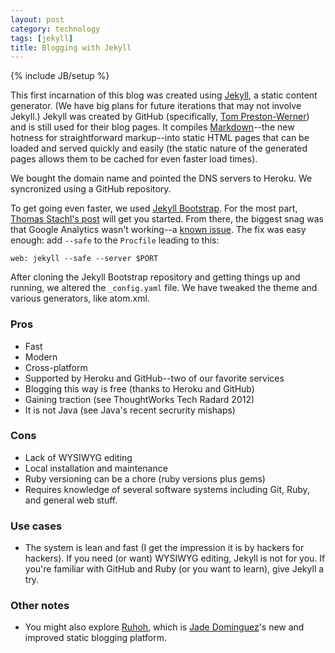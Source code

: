 ```yaml
---
layout: post
category: technology
tags: [jekyll]
title: Blogging with Jekyll 
---
```

{% include JB/setup %}

This first incarnation of this blog was created using [Jekyll](http://jekyllrb.com/), a static content generator. (We have big plans for future iterations that may not involve Jekyll.) Jekyll was created by GitHub (specifically, [Tom Preston-Werner](http://tom.preston-werner.com/)) and is still used for their blog pages. It compiles [Markdown](http://daringfireball.net/projects/markdown/)--the new hotness for straightforward markup--into static HTML pages that can be loaded and served quickly and easily (the static nature of the generated pages allows them to be cached for even faster load times).

We bought the domain name and pointed the DNS servers to Heroku. We syncronized using a GitHub repository.

To get going even faster, we used [Jekyll Bootstrap](http://jekyllbootstrap.com/). For the most part, [Thomas Stachl's post](http://stachl.me/blog/2012/05/26/jekyll-on-heroku.html) will get you started. From there, the biggest snag was that Google Analytics wasn't working--a [known issue](https://github.com/plusjade/jekyll-bootstrap/issues/53). The fix was easy enough: add `--safe` to the `Procfile` leading to this:

```shell
web: jekyll --safe --server $PORT
```

After cloning the Jekyll Bootstrap repository and getting things up and running, we altered the `_config.yaml` file. We have tweaked the theme and various generators, like atom.xml.


### Pros
 - Fast
 - Modern
 - Cross-platform
 - Supported by Heroku and GitHub--two of our favorite services
 - Blogging this way is free (thanks to Heroku and GitHub)
 - Gaining traction (see ThoughtWorks Tech Radard 2012)
 - It is not Java (see Java's recent secrurity mishaps)

### Cons
 - Lack of WYSIWYG editing
 - Local installation and maintenance
 - Ruby versioning can be a chore (ruby versions plus gems)
 - Requires knowledge of several software systems including Git, Ruby, and general web stuff.

### Use cases
 - The system is lean and fast (I get the impression it is by hackers for hackers). If you need (or want) WYSIWYG editing, Jekyll is not for you. If you're familiar with GitHub and Ruby (or you want to learn), give Jekyll a try.

### Other notes
 - You might also explore [Ruhoh](http://ruhoh.com/), which is [Jade Dominguez](http://plusjade.com/)'s new and improved static blogging platform.
